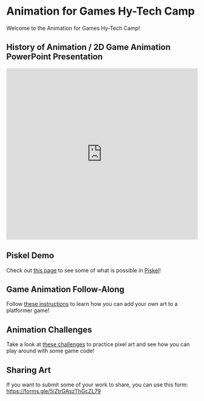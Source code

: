 # Animation for Games Hy-Tech Camp
Welcome to the Animation for Games Hy-Tech Camp!

## History of Animation / 2D Game Animation PowerPoint Presentation
<iframe src='https://view.officeapps.live.com/op/embed.aspx?src=https://hytechcamps.github.io/animation/AnimationForGames.pptx' width='100%' height='450px' frameborder='0'></iframe>

## Piskel Demo
Check out [this page](PiskelDemo.md) to see some of what is possible in [Piskel](https://www.piskelapp.com)!

## Game Animation Follow-Along
Follow [these instructions](GameAnimationFollowAlong.md) to learn how you can add your own art to a platformer game!

## Animation Challenges
Take a look at [these challenges](AnimationChallenges.md) to practice pixel art and see how you can play around with some game code!

## Sharing Art
If you want to submit some of your work to share, you can use this form: https://forms.gle/5iZtrGAszThGcZL79